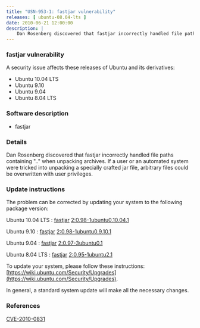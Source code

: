 ```yaml
---
title: "USN-953-1: fastjar vulnerability"
releases: [ ubuntu-08.04-lts ]
date: 2010-06-21 12:00:00
description: |
    Dan Rosenberg discovered that fastjar incorrectly handled file paths containing &quot;..&quot; when unpacking archives. If a user or an automated system were tricked into unpacking a specially crafted jar file, arbitrary files could be overwritten with user privileges. 
--- 
```

 
### fastjar vulnerability

A security issue affects these releases of Ubuntu and its derivatives:

* Ubuntu 10.04 LTS
* Ubuntu 9.10
* Ubuntu 9.04
* Ubuntu 8.04 LTS

### Software description

* fastjar 

### Details

Dan Rosenberg discovered that fastjar incorrectly handled file paths containing &quot;..&quot; when unpacking archives. If a user or an automated system were tricked into unpacking a specially crafted jar file, arbitrary files could be overwritten with user privileges. 

### Update instructions

The problem can be corrected by updating your system to the following package version:

Ubuntu 10.04 LTS
 : [fastjar](https://launchpad.net/ubuntu/+source/fastjar) <span> [2:0.98-1ubuntu0.10.04.1](https://launchpad.net/ubuntu/+source/fastjar/2:0.98-1ubuntu0.10.04.1) </span> 

Ubuntu 9.10
 : [fastjar](https://launchpad.net/ubuntu/+source/fastjar) <span> [2:0.98-1ubuntu0.9.10.1](https://launchpad.net/ubuntu/+source/fastjar/2:0.98-1ubuntu0.9.10.1) </span> 

Ubuntu 9.04
 : [fastjar](https://launchpad.net/ubuntu/+source/fastjar) <span> [2:0.97-3ubuntu0.1](https://launchpad.net/ubuntu/+source/fastjar/2:0.97-3ubuntu0.1) </span> 

Ubuntu 8.04 LTS
 : [fastjar](https://launchpad.net/ubuntu/+source/fastjar) <span> [2:0.95-1ubuntu2.1](https://launchpad.net/ubuntu/+source/fastjar/2:0.95-1ubuntu2.1) </span> 

To update your system, please follow these instructions: [https://wiki.ubuntu.com/Security/Upgrades](https://wiki.ubuntu.com/Security/Upgrades).

In general, a standard system update will make all the necessary changes. 

### References

 [CVE-2010-0831](http://people.ubuntu.com/~ubuntu-security/cve/CVE-2010-0831)
 
